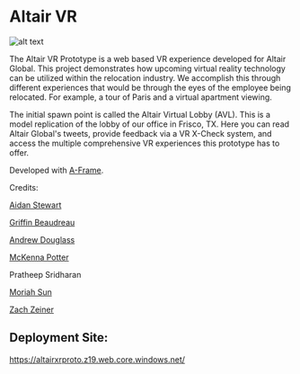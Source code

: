 # Altair VR

![alt text](https://github.com/altairorg/xrprototype/blob/main/altair-vr.PNG)

The Altair VR Prototype is a web based VR experience developed for Altair Global. This project demonstrates how upcoming virtual reality technology can be utilized within the relocation industry. We accomplish this through different experiences that would be through the eyes of the employee being relocated. For example, a tour of Paris and a virtual apartment viewing. 

The initial spawn point is called the Altair Virtual Lobby (AVL). This is a model replication of the lobby of our office in Frisco, TX. Here you can read Altair Global's tweets, provide feedback via a VR X-Check system, and access the multiple comprehensive VR experiences this prototype has to offer.

Developed with [A-Frame](https://aframe.io/). 

Credits:

[Aidan Stewart](https://github.com/na-stewart)

[Griffin Beaudreau](https://github.com/CyberGriffin)

[Andrew Douglass](https://www.linkedin.com/in/andrew-douglass-7a7a5318b/)

[McKenna Potter](https://www.linkedin.com/in/mckenna-potter/)

Pratheep Sridharan

[Moriah Sun](https://www.linkedin.com/in/moriah-sun-66a665207/)

[Zach Zeiner](https://www.linkedin.com/in/zach-zeiner-987061191/)

## Deployment Site:
https://altairxrproto.z19.web.core.windows.net/
